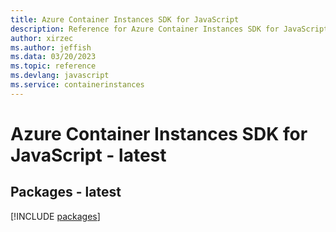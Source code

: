 ```yaml
---
title: Azure Container Instances SDK for JavaScript
description: Reference for Azure Container Instances SDK for JavaScript
author: xirzec
ms.author: jeffish
ms.data: 03/20/2023
ms.topic: reference
ms.devlang: javascript
ms.service: containerinstances
---
```

# Azure Container Instances SDK for JavaScript - latest
## Packages - latest
[!INCLUDE [packages](container-instances-index.md)]